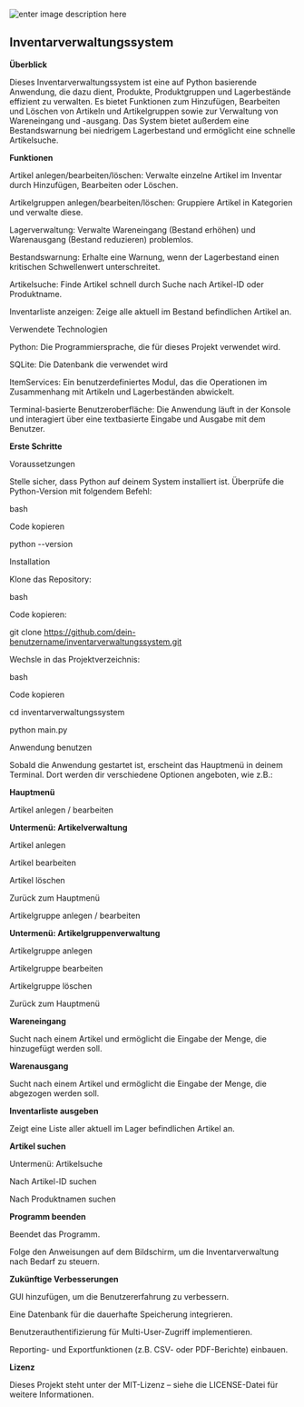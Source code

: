 ![enter image description here](https://tse1.mm.bing.net/th?id=OIG4.k5fL_MZmyAwPGwWDYhMZ&pid=ImgGn)


## Inventarverwaltungssystem




  

**Überblick**

  

Dieses Inventarverwaltungssystem ist eine auf Python basierende Anwendung, die dazu dient, Produkte, Produktgruppen und Lagerbestände effizient zu verwalten. Es bietet Funktionen zum Hinzufügen, Bearbeiten und Löschen von Artikeln und Artikelgruppen sowie zur Verwaltung von Wareneingang und -ausgang. Das System bietet außerdem eine Bestandswarnung bei niedrigem Lagerbestand und ermöglicht eine schnelle Artikelsuche.

  

**Funktionen**

  

Artikel anlegen/bearbeiten/löschen: Verwalte einzelne Artikel im Inventar durch Hinzufügen, Bearbeiten oder Löschen.

Artikelgruppen anlegen/bearbeiten/löschen: Gruppiere Artikel in Kategorien und verwalte diese.

Lagerverwaltung: Verwalte Wareneingang (Bestand erhöhen) und Warenausgang (Bestand reduzieren) problemlos.

Bestandswarnung: Erhalte eine Warnung, wenn der Lagerbestand einen kritischen Schwellenwert unterschreitet.

Artikelsuche: Finde Artikel schnell durch Suche nach Artikel-ID oder Produktname.

Inventarliste anzeigen: Zeige alle aktuell im Bestand befindlichen Artikel an.

Verwendete Technologien

Python: Die Programmiersprache, die für dieses Projekt verwendet wird.

SQLite: Die Datenbank die verwendet wird

ItemServices: Ein benutzerdefiniertes Modul, das die Operationen im Zusammenhang mit Artikeln und Lagerbeständen abwickelt.

Terminal-basierte Benutzeroberfläche: Die Anwendung läuft in der Konsole und interagiert über eine textbasierte Eingabe und Ausgabe mit dem Benutzer.

  

**Erste Schritte**

  

Voraussetzungen

Stelle sicher, dass Python auf deinem System installiert ist. Überprüfe die Python-Version mit folgendem Befehl:

  

bash

Code kopieren

python --version

Installation

Klone das Repository:

  

bash

Code kopieren:

git clone https://github.com/dein-benutzername/inventarverwaltungssystem.git

Wechsle in das Projektverzeichnis:

  

bash

Code kopieren

cd inventarverwaltungssystem

python main.py

Anwendung benutzen

Sobald die Anwendung gestartet ist, erscheint das Hauptmenü in deinem Terminal. Dort werden dir verschiedene Optionen angeboten, wie z.B.:

  

**Hauptmenü**

Artikel anlegen / bearbeiten

  

**Untermenü: Artikelverwaltung**

Artikel anlegen

Artikel bearbeiten

Artikel löschen

Zurück zum Hauptmenü

Artikelgruppe anlegen / bearbeiten

  

**Untermenü: Artikelgruppenverwaltung**

Artikelgruppe anlegen

Artikelgruppe bearbeiten

Artikelgruppe löschen

Zurück zum Hauptmenü

  

**Wareneingang**

Sucht nach einem Artikel und ermöglicht die Eingabe der Menge, die hinzugefügt werden soll.

  

**Warenausgang**

Sucht nach einem Artikel und ermöglicht die Eingabe der Menge, die abgezogen werden soll.

  

**Inventarliste ausgeben**

Zeigt eine Liste aller aktuell im Lager befindlichen Artikel an.

  

**Artikel suchen**

Untermenü: Artikelsuche

Nach Artikel-ID suchen

Nach Produktnamen suchen

  

**Programm beenden**

Beendet das Programm.

  

Folge den Anweisungen auf dem Bildschirm, um die Inventarverwaltung nach Bedarf zu steuern.

  

  

**Zukünftige Verbesserungen**

GUI hinzufügen, um die Benutzererfahrung zu verbessern.

Eine Datenbank für die dauerhafte Speicherung integrieren.

Benutzerauthentifizierung für Multi-User-Zugriff implementieren.

Reporting- und Exportfunktionen (z.B. CSV- oder PDF-Berichte) einbauen.

  

**Lizenz**

Dieses Projekt steht unter der MIT-Lizenz – siehe die LICENSE-Datei für weitere Informationen.
